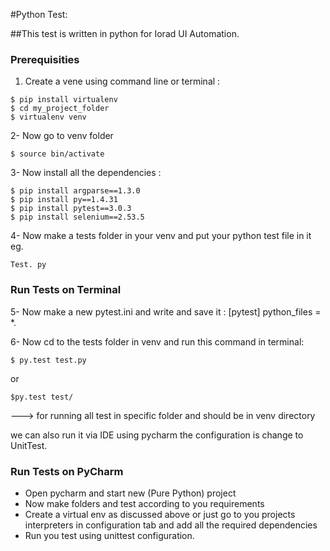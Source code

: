 #Python Test:


##This test is written in python for Iorad UI Automation.

### Prerequisities
1. Create a vene using command line or terminal :
```
$ pip install virtualenv
$ cd my_project_folder
$ virtualenv venv
```

2-	Now go to venv folder
```
$ source bin/activate
```

3-	Now install all the dependencies :
```
$ pip install argparse==1.3.0
$ pip install py==1.4.31
$ pip install pytest==3.0.3
$ pip install selenium==2.53.5
```

4-	Now make a tests folder in your venv and put your python test file in it
eg.
```
Test. py
```
### Run Tests on Terminal
5-	Now make a new pytest.ini and write and save it :
[pytest]
python_files = *.

6-	Now cd to the tests folder in venv and run this command in terminal:
```
$ py.test test.py
```
or
```
$py.test test/ 
``` 
---> for running all test in specific folder and should be in venv directory

we can also run it via IDE using pycharm the configuration is change to UnitTest.

### Run Tests on PyCharm
* Open pycharm and start new (Pure Python) project
* Now make folders and test according to you requirements
* Create a virtual env as discussed above or just go to you projects interpreters in configuration tab and add all the required dependencies
* Run you test using unittest configuration.
